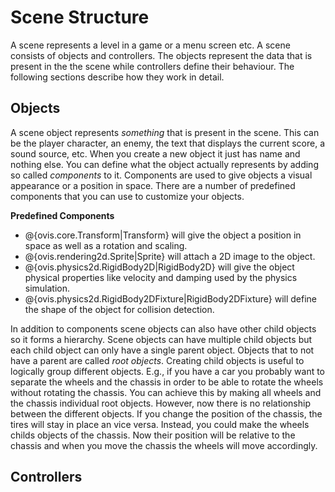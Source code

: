 # Scene Structure

A scene represents a level in a game or a menu screen etc.
A scene consists of objects and controllers.
The objects represent the data that is present in the the scene while controllers define their behaviour.
The following sections describe how they work in detail.

## Objects

A scene object represents *something* that is present in the scene.
This can be the player character, an enemy, the text that displays the current score, a sound source, etc.
When you create a new object it just has name and nothing else.
You can define what the object actually represents by adding so called *components* to it.
Components are used to give objects a visual appearance or a position in space.
There are a number of predefined components that you can use to customize your objects.

**Predefined Components**

- @{ovis.core.Transform|Transform} will give the object a position in space as well as a rotation and scaling.
- @{ovis.rendering2d.Sprite|Sprite} will attach a 2D image to the object.
- @{ovis.physics2d.RigidBody2D|RigidBody2D} will give the object physical properties like velocity and damping used by the physics simulation.
- @{ovis.physics2d.RigidBody2DFixture|RigidBody2DFixture} will define the shape of the object for collision detection.

In addition to components scene objects can also have other child objects so it forms a hierarchy.
Scene objects can have multiple child objects but each child object can only have a single parent object.
Objects that to not have a parent are called *root objects*.
Creating child objects is useful to logically group different objects.
E.g., if you have a car you probably want to separate the wheels and the chassis in order to be able to rotate the wheels without rotating the chassis.
You can achieve this by making all wheels and the chassis individual root objects.
However, now there is no relationship between the different objects.
If you change the position of the chassis, the tires will stay in place an vice versa.
Instead, you could make the wheels childs objects of the chassis.
Now their position will be relative to the chassis and when you move the chassis the wheels will move accordingly.

## Controllers
